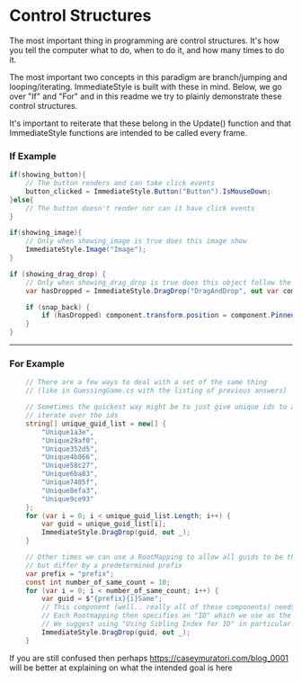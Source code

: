 # Control Structures
The most important thing in programming are control structures. It's how you tell the computer what to do, when to do it, and how many times to do it.

The most important two concepts in this paradigm are branch/jumping and looping/iterating.
ImmediateStyle is built with these in mind.
Below, we go over "If" and "For" and in this readme we try to plainly demonstrate these control structures.

It's important to reiterate that these belong in the Update() function and that ImmediateStyle functions are intended to be called every frame.

### If Example
```cs  
if(showing_button){
	// The button renders and can take click events
	button_clicked = ImmediateStyle.Button("Button").IsMouseDown;
}else{
	// The button doesn't render nor can it have click events
}

if(showing_image){
	// Only when showing_image is true does this image show
	ImmediateStyle.Image("Image");
}

if (showing_drag_drop) {
	// Only when showing_drag_drop is true does this object follow the cursor
    var hasDropped = ImmediateStyle.DragDrop("DragAndDrop", out var component).IsMouseUp;

    if (snap_back) {
        if (hasDropped) component.transform.position = component.PinnedPosition;
    }
}
```
___
### For Example 
```cs  
	// There are a few ways to deal with a set of the same thing 
	// (like in GuessingGame.cs with the listing of previous answers)

	// Sometimes the quickest way might be to just give unique ids to all things and just 
	// iterate over the ids
	string[] unique_guid_list = new[] {
        "Unique1a3e",
        "Unique29af0",
        "Unique352d5",
        "Unique4b866",
        "Unique58c27",
        "Unique6ba83",
        "Unique7405f",
        "Unique8efa3",
        "Unique9ce93"
    };
    for (var i = 0; i < unique_guid_list.Length; i++) {
        var guid = unique_guid_list[i];
		ImmediateStyle.DragDrop(guid, out _);
    }

    // Other times we can use a RootMapping to allow all guids to be the same 
    // but differ by a predetermined prefix
    var prefix = "prefix";
    const int number_of_same_count = 10;
    for (var i = 0; i < number_of_same_count; i++) {
        var guid = $"{prefix}{i}Same";
        // This component (well.. really all of these components) needs a to have a RootMapping. 
        // Each Rootmapping then specifies an "ID" which we use as the index.
        // We suggest using "Using Sibling Index for ID" in particular. 
		ImmediateStyle.DragDrop(guid, out _); 
    }
```

If you are still confused then perhaps 
https://caseymuratori.com/blog_0001
will be better at explaining on what the intended goal is here